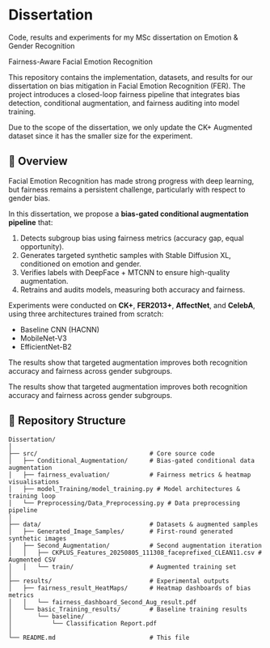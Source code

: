 # Dissertation
Code, results and experiments for my MSc dissertation on Emotion & Gender Recognition

Fairness-Aware Facial Emotion Recognition

This repository contains the implementation, datasets, and results for our dissertation on bias mitigation in Facial Emotion Recognition (FER). The project introduces a closed-loop fairness pipeline that integrates bias detection, conditional augmentation, and fairness auditing into model training.

Due to the scope of the dissertation, we only update the CK+ Augmented dataset since it has the smaller size for the experiment.

## 📖 Overview  

Facial Emotion Recognition has made strong progress with deep learning, but fairness remains a persistent challenge, particularly with respect to gender bias.  

In this dissertation, we propose a **bias-gated conditional augmentation pipeline** that:  
1. Detects subgroup bias using fairness metrics (accuracy gap, equal opportunity).  
2. Generates targeted synthetic samples with Stable Diffusion XL, conditioned on emotion and gender.  
3. Verifies labels with DeepFace + MTCNN to ensure high-quality augmentation.  
4. Retrains and audits models, measuring both accuracy and fairness.  

Experiments were conducted on **CK+**, **FER2013+**, **AffectNet**, and **CelebA**, using three architectures trained from scratch:  
- Baseline CNN (HACNN)  
- MobileNet-V3  
- EfficientNet-B2  

The results show that targeted augmentation improves both recognition accuracy and fairness across gender subgroups.  

The results show that targeted augmentation improves both recognition accuracy and fairness across gender subgroups.

## 📂 Repository Structure  

```text
Dissertation/
│
├── src/                               # Core source code
│   ├── Conditional_Augmentation/      # Bias-gated conditional data augmentation
│   ├── fairness_evaluation/           # Fairness metrics & heatmap visualisations
│   ├── model_Training/model_training.py # Model architectures & training loop
│   └── Preprocessing/Data_Preprocessing.py # Data preprocessing pipeline
│
├── data/                              # Datasets & augmented samples
│   ├── Generated_Image_Samples/       # First-round generated synthetic images
│   ├── Second_Augmentation/           # Second augmentation iteration
│   │   ├── CKPLUS_Features_20250805_111308_faceprefixed_CLEAN11.csv # Augmented CSV
│   │   └── train/                     # Augmented training set
│
├── results/                           # Experimental outputs
│   ├── fairness_result_HeatMaps/      # Heatmap dashboards of bias metrics
│   │   └── fairness_dashboard_Second_Aug_result.pdf
│   └── basic_Training_results/        # Baseline training results
│       └── baseline/
│           └── Classification Report.pdf
│
└── README.md                          # This file
